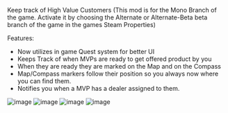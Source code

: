 Keep track of High Value Customers
(This mod is for the Mono Branch of the game. Activate it by choosing the Alternate or Alternate-Beta beta branch of the game in the games Steam Properties)

Features:
  * Now utilizes in game Quest system for better UI
  * Keeps Track of when MVPs are ready to get offered product by you
  * When they are ready they are marked on the Map and on the Compass
  * Map/Compass markers follow their position so you always now where you can find them.
  * Notifies you when a MVP has a dealer assigned to them.


![image](https://github.com/user-attachments/assets/dfe43880-a42c-4fb2-8e9c-5114f7221966)
![image](https://github.com/user-attachments/assets/97c7e9f7-3e94-43cc-b090-3c83f02025b8)
![image](https://github.com/user-attachments/assets/0d2f35d0-6f6d-4be3-9922-bab16d2e1a59)
![image](https://github.com/user-attachments/assets/a8f9dc62-e0f1-4f1d-8c00-f749e2c9f89f)
